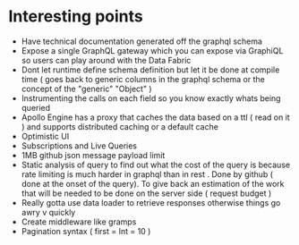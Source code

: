 # Interesting points

- Have technical documentation generated off the graphql schema
- Expose a single GraphQL gateway which you can expose via GraphiQL so users can play around with the Data Fabric
- Dont let runtime define schema definition but let it be done at compile time
( goes back to generic columns in the graphql schema or the concept of the "generic" "Object" )
- Instrumenting the calls on each field so you know exactly whats being queried
- Apollo Engine has a proxy that caches the data based on a ttl ( read on it ) and supports distributed caching or a default cache
- Optimistic UI
- Subscriptions and Live Queries
- 1MB github json message payload limit
- Static analysis of query to find out what the cost of the query is because rate limiting is much harder in graphql than in rest . Done by github ( done at the onset of the query). To give back an estimation of the work that will be needed to be done on the server side ( request budget )
- Really gotta use data loader to retrieve responses otherwise things go awry v quickly
- Create middleware like gramps
- Pagination syntax ( first = Int = 10 )
